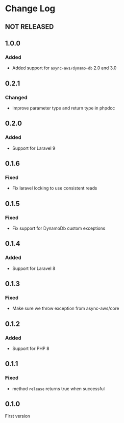 # Change Log

## NOT RELEASED

## 1.0.0

### Added

- Added support for `async-aws/dynamo-db` 2.0 and 3.0

## 0.2.1

### Changed

- Improve parameter type and return type in phpdoc

## 0.2.0

### Added

- Support for Laravel 9

## 0.1.6

### Fixed

- Fix laravel locking to use consistent reads

## 0.1.5

### Fixed

- Fix support for DynamoDb custom exceptions

## 0.1.4

### Added

- Support for Laravel 8

## 0.1.3

### Fixed

- Make sure we throw exception from async-aws/core

## 0.1.2

### Added

- Support for PHP 8

## 0.1.1

### Fixed

- method `release` returns true when successful

## 0.1.0

First version
